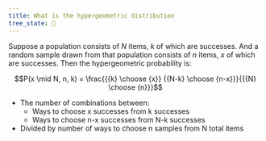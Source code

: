 ```yaml
---
title: What is the hypergeometric distribution
tree_state: 🌱
---
```


Suppose a population consists of $N$ items, $k$ of which are successes. And a random sample drawn from that population consists of $n$ items, $x$ of which are successes. Then the hypergeometric probability is: 

$$P(x \mid N, n, k) = \frac{{{k} \choose {x}} {{N-k} \choose {n-x}}}{{{N} \choose {n}}}$$

- The number of combinations between:
	- Ways to choose x successes from k successes
	- Ways to choose n-x successes from N-k successes
- Divided by number of ways to choose n samples from N total items